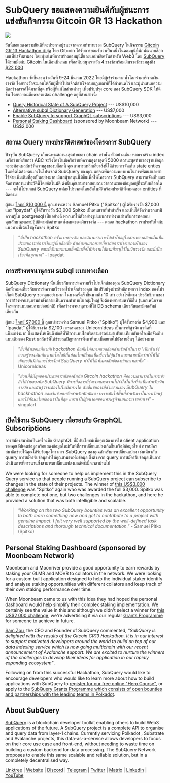# SubQuery ขอแสดงความยินดีกับผู้ชนะการแข่งขันกิจกรรม Gitcoin GR 13 Hackathon

![](https://miro.medium.com/max/1400/0*fK6HKHRjdoE1WjYi)

วันนี้ขอแสดงความยินดีที่จะประกาศผู้ชนะจากความท้าทายของ SubQuery ในกิจกรรม [Gitcoin GR 13 Hackathon ล่าสุด](https://gitcoin.co/hackathon/gr13/onboard) โดย Gitcoin ได้รับการยอมรับว่าเป็นหนึ่งในคอมมูนิตี้นักพัฒนาบล็อกเชนที่น่าจับตามอง โดยมุ่งเน้นที่การสร้างคอมมูนิตี้และแอปพลิเคชันสำหรับ Web3 โดย [SubQuery ได้ร่วมมือกับ Gitcoin ในเดือนมีนาคม](./20220308-gitcoin13-hackathon.md) เพื่อสนับสนุนรางวัล [4 รางวัลพร้อมเงินรางวัลรวมสูงถึง $22,000](https://gitcoin.co/hackathon/gr13/?org=subquery)

Hackathon จัดขึ้นระหว่างวันที่ 9-24 มีนาคม 2022 โดยมีผู้เข้าร่วมจากทั่วโลกร่วมบริจาคเงินรางวัล โดยรางวัลจะมอบให้กับผู้ที่ทำโปรเจ็กต์สำเร็จตามกฎเกณฑ์ที่ได้กำหนดไว้ และผู้นำเสนอความคิดสร้างสรรค์ได้มากที่สุด หรือผู้ที่แก้ไขส่วนต่างๆ เพื่อปรับปรุง core ของ SubQuery SDK ให้ดีขึ้น โดยรายละเอียดของแต่ละ challenge อยู่ที่ด้านล่างนี้:

- [Query Historical State of A SubQuery Project](https://gitcoin.co/issue/subquery/grants/7/100028529) --- US$10,000
- [Alternative subql Dictionary Generation](https://gitcoin.co/issue/subquery/grants/9/100028531) --- US$7,000
- [Enable SubQuery to support GraphQL subscriptions](https://gitcoin.co/issue/subquery/grants/8/100028530) --- US$3,000
- [Personal Staking Dashboard](https://gitcoin.co/issue/subquery/grants/10/100028547) (sponsored by Moonbeam Network) --- US$2,000

## สถานะ Query ทางประวัติศาสตร์ของโครงการ SubQuery

ปัจจุบัน SubQuery เก็บเฉพาะสถานะสุดท้ายของ chain เท่านั้น ตัวอย่างเช่น: หากเราสร้าง index เครือข่ายที่เรียกว่า ABC จะซิงโครไนซ์เครือข่ายที่ความสูงล่าสุดที่ 5000 สถานะสุดท้ายของฐานข้อมูลจะสะท้อนผลลัพธ์ที่ความสูงของบล็อกนี้ คุณสามารถหลีกเลี่ยงสิ่งนี้ได้ด้วยการจัดเก็บ state enties ในอดีตได้ด้วยตนเองในโปรเจกต์ SubQuery ของคุณ แต่จะเพิ่มความพยายามในการพัฒนาและค่าใช้จ่ายเพิ่มเติมที่สูงเป็นอย่างมาก เงินสนุับสนุนนี้มีขึ้นเพื่อให้โครงการ SubQuery สามารถจัดเก็บและจัดการสถานะประวัตินี้โดยอัตโนมัติ ดังนั้นคุณสามารถสอบถามว่าสถานะของข้อมูลอยู่ที่ระดับบล็อกใด --- จะให้โปรเจกต์ SubQuery แต่ละโปรเจกต์โดยอัตโนมัติพร้อมประวัติทั้งหมดของ entities ที่ติดตาม

ผู้ชนะ [โจทย์ $10,000 นี้](https://gitcoin.co/issue/subquery/grants/7/100028529) ถูกแบ่งระหว่าง Samuel Pitko ("Spitko") ผู้ได้รับรางวัล $7,000 และ "Ipaydat" ผู้ได้รับรางวัล $3,000 Spitko เป็นคนแรกที่ทำสำเร็จ และเห็นได้ชัดว่าพวกเขามีความรู้ใน postgresql เป็นอย่างดี พวกเขาให้ตัวอย่างรูปแบบการทำงานสำหรับการทดสอบคุณลักษณะและปฏิบัติตามข้อกำหนดทั้งหมดของเงินรางวัล --- ตลอด hackathon เราประทับใจกับแนวทางที่เน้นโซลูชันของ Spitko

> _"นี่เป็น hackathon ครั้งแรกของฉัน และฉันพบว่าการได้เข้าไปอยู่ในสภาพแวดล้อมนั้นเป็นประสบการณ์การเรียนรู้ที่เหลือเชื่อ ฉันค้นพบมากมายเกี่ยวกับการทำงานภายในของ SubQuery ขณะที่ฉันพยายามแฮ็คมันเพื่อให้ทำงานได้ตามที่ระบุไว้ในเงินรางวัล และนี่เป็นเรื่องที่สนุกมาก"_ - Ipaydat

## การสร้างพจนานุกรม subql เเบบทางเลือก

SubQuery Dictionary นั้นเกี่ยวกับการเร่งความเร็วโปรเจ็กต์ของคุณ SubQuery Dictionary คือทั้งหมดเกี่ยวกับการเร่งความเร็วของโปรเจ็กต์ของคุณ มันปรับปรุงประสิทธิภาพการ index ของโปรเจ็กต์ SubQuery ของคุณอย่างมาก ในบางครั้งเร็วขึ้นมากถึง 10 เท่า อย่างไรก็ตาม ประสิทธิภาพของการสร้างพจนานุกรมกำลังกลายเป็นความท้าทายในกลุ่มใหญ่ จึงต้องพยายามหาวิธีอื่น (นอกเหนือจากโครงการแบบสอบถามย่อยปกติ) เพื่อสร้างพจนานุกรมที่ใช้ DB schema เดียวกันและมีผลลัพธ์เดียวกัน

ผู้ชนะ [โจทย์ $7,000 นี้](https://gitcoin.co/issue/subquery/grants/9/1000285315) ถูกแบ่งระหว่าง Samuel Pitko ("Spitko") ผู้ได้รับรางวัล $4,900 และ "Ipaydat" ผู้ได้รับรางวัล $2,100 การเสนอของ UnicornIdeas เป็นการพิสูจน์แนวคิดที่แข็งแกร่งมาก ซึ่งแสดงให้เห็นถึงข้อดีที่วิธีการแบบไฮบริดสามารถนำมาเปรียบเทียบกับเครื่องมือจัดเก็บแบบเดิมของ Rust ผลลัพธ์ที่ได้ช่วยลดปัญหาการพึ่งพาที่พบเมื่อขยายไปยังสายอื่นๆ ได้อย่างมาก

> _"สิ่งที่ฉันชอบเกี่ยวกับ hackathon คือมันให้สภาพแวดล้อมสำหรับฉันในการ 'เป็นตัวเร่ง' ความรู้ของฉันเกี่ยวเทคโนโลยีที่แปลกใหม่ที่เคยเป็นเรื่องไม่คุ้นชิน และกลายเป็นว่าทำให้ได้ทักษะอันมีค่าและโปรเจ็กต์ SubQuery ทำให้ได้เห็นผลลัพธ์ของทักษะเหล่านั้น"_ - UnicornIdeas

> _"ส่วนที่ดีที่สุดของประสบการณ์ของฉันกับ Gitcoin hackathon คือความสามารถในการเข้าถึงได้ง่ายของทีม SubQuery มีการสื่อสารที่ชัดเจนและความโปร่งใสในสิ่งที่จำเป็นสำหรับเงินรางวัล และฉันรู้ว่าจะต้องไปในทิศทางใด ฉันชื่นชมการมีส่วนร่วมของ SubQuery ใน hackhathon และเงินช่วยเหลือสำหรับนักพัฒนา เพราะมันให้พื้นที่สำหรับเราในการเรียนรู้และใช้ทักษะใหม่ของเราในที่สุด และนำไปสู่อนาคตของเศรษฐกิจแบบกระจายอำนาจ"_ - singulart

## เปิดใช้งาน SubQuery เพื่อรอบรับ GraphQL Subscriptions

การสมัครสมาชิกเป็นเครื่องมือ GraphQL ที่มีประโยชน์เมื่อคุณต้องการให้ client application ของคุณอัปเดตข้อมูลหรือแสดงข้อมูลใหม่ทันทีที่การเปลี่ยนแปลงเกิดขึ้นหรือมีข้อมูลใหม่ การสมัครสมาชิกช่วยให้คุณได้รับข้อมูลโครงการ SubQuery ของคุณสำหรับการเปลี่ยนแปลง เช่นเดียวกับ query การสมัครรับข้อมูลทำให้คุณสามารถดึงข้อมูล ซึ่งต่างจาก query การสมัครรับข้อมูลเป็นการดำเนินการที่ยาวนานซึ่งสามารถเปลี่ยนแปลงผลลัพธ์เมื่อเวลาผ่านไป

We were looking for someone to help us implement this in the SubQuery Query service so that people running a SubQuery project can subscribe to changes in the state of their projects. The winner of [this US\$3,000 challenge](https://gitcoin.co/issue/subquery/grants/8/100028530) was "Spitko" again who was awarded the full $3,000. Spitko was able to complete not one, but two challenges in the hackathon, and here he provided a solution that was both intelligible and scalable.

> _"Working on the two SubQuery bounties was an excellent opportunity to both learn something new and get to contribute to a project with genuine impact. I felt very well supported by the well-defined task descriptions and thorough technical documentation."_ - Samuel Pitko (Spitko)

## Personal Staking Dashboard (sponsored by Moonbeam Network)

Moonbeam and Moonriver provide a good opportunity to earn rewards by staking your GLMR and MOVR to collators in the network. We were looking for a custom built application designed to help the individual staker identify and analyse staking opportunities with different collators and keep track of their own staking performance over time.

When Moonbeam came to us with this idea they had hoped the personal dashboard would help simplify their complex staking implementation. We certainly see the value in this and although we didn't select a winner for [this US\$2,000 challenge](https://gitcoin.co/issue/subquery/grants/10/1000285475), we're advertising it via our regular [Grants Programme](https://subquery.network/grants) for someone to achieve in future.

[Sam Zou](https://twitter.com/zoujialiu), the CEO and Founder of SubQuery commented, _"SubQuery is delighted with the results of the Gitcoin GR13 Hackathon. It is in our interest to support motivated developers around the world to build on top of our data indexing service which is now going multichain with our recent announcement of Avalanche support. We are excited to nurture the winners of the challenges to develop their ideas for application in our rapidly expanding ecosystem"_.

Following on from this successful Hackathon, SubQuery would like to encourage developers who would like to learn more about how to build applications with SubQuery to [register for our free online "Hero Course"](https://subquery.coassemble.com/unlock/dOKZW6O#/), or apply to the [SubQuery Grants Programme which consists of open bounties and partnerships with the leading teams in Polkadot](https://subquery.network/grants).

## About SubQuery

[SubQuery](https://subquery.network) is a blockchain developer toolkit enabling others to build Web3 applications of the future. A SubQuery project is a complete API to organise and query data from layer-1 chains. Currently servicing Polkadot , Substrate and Avalanche projects, this data-as-a-service allows developers to focus on their core use case and front-end, without needing to waste time on building a custom backend for data processing. The SubQuery Network proposes to enable this same scalable and reliable solution, but in a completely decentralised way.

​​[Linktree](https://linktr.ee/subquerynetwork) | [Website](https://subquery.network/) | [Discord](https://discord.com/invite/78zg8aBSMG) | [Telegram](https://t.me/subquerynetwork) | [Twitter](https://twitter.com/subquerynetwork) | [Matrix](https://matrix.to/#/#subquery:matrix.org) | [LinkedIn](https://www.linkedin.com/company/subquery) | [YouTube](https://www.youtube.com/channel/UCi1a6NUUjegcLHDFLr7CqLw)
